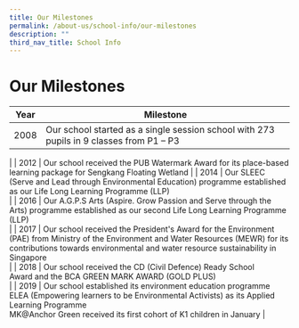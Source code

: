 ```yaml
---
title: Our Milestones
permalink: /about-us/school-info/our-milestones
description: ""
third_nav_title: School Info
---
```

Our Milestones
==============

| Year | Milestone |
| --- | --- |
| 2008 | Our school started as a single session school with 273 pupils in 9 classes from P1 – P3  
 |
| 2012 | Our school received the PUB Watermark Award for its place-based learning package for Sengkang Floating Wetland |
| 2014 | Our SLEEC (Serve and Lead through Environmental Education) programme established as our Life Long Learning Programme (LLP)  
 |
| 2016 | Our A.G.P.S Arts (Aspire. Grow Passion and Serve through the Arts) programme established as our second Life Long Learning Programme (LLP)  
 |
| 2017 | Our school received the President's Award for the Environment (PAE) from Ministry of the Environment and Water Resources (MEWR) for its contributions towards environmental and water resource sustainability in Singapore  
 |
| 2018 | Our school received the CD (Civil Defence) Ready School Award and the BCA GREEN MARK AWARD (GOLD PLUS)  
 |
| 2019 | Our school established its environment education programme ELEA (Empowering learners to be Environmental Activists) as its Applied Learning Programme  <br>MK@Anchor Green received its first cohort of K1 children in January |